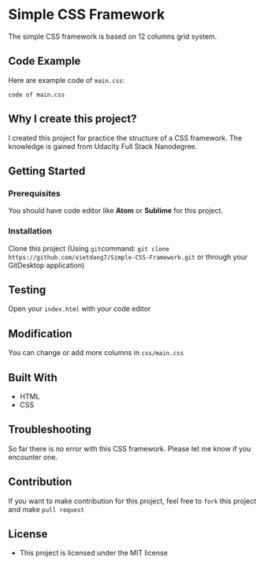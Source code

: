 # Simple CSS Framework
The simple CSS framework is based on 12 columns grid system. 

## Code Example
Here are example code of `main.css`:
```
code of main.css

```

## Why I create this project?
I created this project for practice the structure of a CSS framework. The knowledge is gained from Udacity Full Stack Nanodegree.

## Getting Started
### Prerequisites
You should have code editor like **Atom** or **Sublime** for this project. 

### Installation
Clone this project (Using `git`command: `git clone https://github.com/vietdang7/Simple-CSS-Framework.git` or through your GitDesktop application)

## Testing
Open your `index.html` with your code editor

## Modification
You can change or add more columns in `css/main.css`

## Built With
- HTML
- CSS

## Troubleshooting
So far there is no error with this CSS framework. Please let me know if you encounter one.

## Contribution
If you want to make contribution for this project, feel free to `fork` this project and make `pull request`

## License
- This project is licensed under the MIT license
